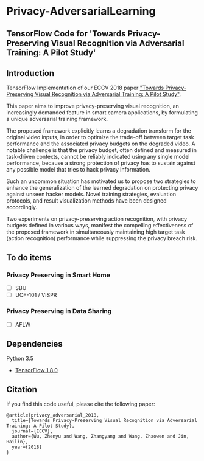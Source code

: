 # Privacy-AdversarialLearning
## TensorFlow Code for 'Towards Privacy-Preserving Visual Recognition via Adversarial Training: A Pilot Study'

## Introduction

TensorFlow Implementation of our ECCV 2018 paper ["Towards Privacy-Preserving Visual Recognition via Adversarial Training: A Pilot Study"](https://arxiv.org/abs/1807.08379).

This paper aims to improve privacy-preserving visual recognition, an increasingly demanded feature in smart camera applications, by formulating a unique adversarial training framework. 

The proposed framework explicitly learns a degradation transform for the original video inputs, in order to optimize the trade-off between target task performance and the associated privacy budgets on the degraded video. A notable challenge is that the privacy budget, often defined and measured in task-driven contexts, cannot be reliably indicated using any single model performance, because a strong protection of privacy has to sustain against any possible model that tries to hack privacy information. 

Such an uncommon situation has motivated us to propose two strategies to enhance the generalization of the learned degradation on protecting privacy against unseen hacker models. Novel training strategies, evaluation protocols, and result visualization methods have been designed accordingly. 

Two experiments on privacy-preserving action recognition, with privacy budgets defined in various ways, manifest the compelling effectiveness of the proposed framework in simultaneously maintaining high target task (action recognition) performance while suppressing the privacy breach risk.

## To do items

### Privacy Preserving in Smart Home

- [ ] SBU
- [ ] UCF-101 / VISPR

### Privacy Preserving in Data Sharing

- [ ] AFLW

## Dependencies

Python 3.5
* [TensorFlow 1.8.0](https://www.tensorflow.org/)

## Citation

If you find this code useful, please cite the following paper:

    @article{privacy_adversarial_2018, 
      title={Towards Privacy-Preserving Visual Recognition via Adversarial Training: A Pilot Study}, 
      journal={ECCV}, 
      author={Wu, Zhenyu and Wang, Zhangyang and Wang, Zhaowen and Jin, Hailin}, 
      year={2018}
    }
